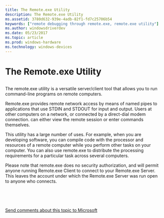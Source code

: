 ```yaml
---
title: The Remote.exe Utility
description: The Remote.exe Utility
ms.assetid: 3780d632-939e-4adb-82f1-fd7c25706b54
keywords: ["remote debugging through remote.exe, remote.exe utility"]
ms.author: windowsdriverdev
ms.date: 05/23/2017
ms.topic: article
ms.prod: windows-hardware
ms.technology: windows-devices
---
```


# The Remote.exe Utility


## <span id="ddk_the_remote_exe_utility_dbg"></span><span id="DDK_THE_REMOTE_EXE_UTILITY_DBG"></span>


The remote.exe utility is a versatile server/client tool that allows you to run command-line programs on remote computers.

Remote.exe provides remote network access by means of named pipes to applications that use STDIN and STDOUT for input and output. Users at other computers on a network, or connected by a direct-dial modem connection. can either view the remote session or enter commands themselves.

This utility has a large number of uses. For example, when you are developing software, you can compile code with the processor and resources of a remote computer while you perform other tasks on your computer. You can also use remote.exe to distribute the processing requirements for a particular task across several computers.

Please note that remote.exe does no security authorization, and will permit anyone running Remote.exe Client to connect to your Remote.exe Server. This leaves the account under which the Remote.exe Server was run open to anyone who connects.

 

 

[Send comments about this topic to Microsoft](mailto:wsddocfb@microsoft.com?subject=Documentation%20feedback%20[debugger\debugger]:%20The%20Remote.exe%20Utility%20%20RELEASE:%20%285/15/2017%29&body=%0A%0APRIVACY%20STATEMENT%0A%0AWe%20use%20your%20feedback%20to%20improve%20the%20documentation.%20We%20don't%20use%20your%20email%20address%20for%20any%20other%20purpose,%20and%20we'll%20remove%20your%20email%20address%20from%20our%20system%20after%20the%20issue%20that%20you're%20reporting%20is%20fixed.%20While%20we're%20working%20to%20fix%20this%20issue,%20we%20might%20send%20you%20an%20email%20message%20to%20ask%20for%20more%20info.%20Later,%20we%20might%20also%20send%20you%20an%20email%20message%20to%20let%20you%20know%20that%20we've%20addressed%20your%20feedback.%0A%0AFor%20more%20info%20about%20Microsoft's%20privacy%20policy,%20see%20http://privacy.microsoft.com/default.aspx. "Send comments about this topic to Microsoft")





